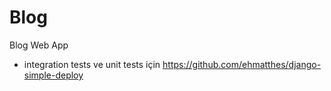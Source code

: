 # Blog
Blog Web App

- integration tests ve unit tests için
    https://github.com/ehmatthes/django-simple-deploy
